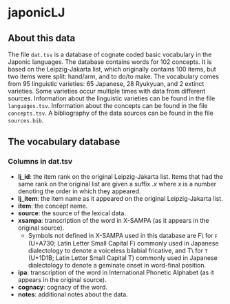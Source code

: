 # japonicLJ

## About this data

The file `dat.tsv` is a database of cognate coded basic vocabulary in the Japonic languages. The database contains words for 102 concepts. It is based on the Leipzig-Jakarta list, which originally contains 100 items, but two items were split: hand/arm, and to do/to make. The vocabulary comes from 95 linguistic varieties: 65 Japanese, 28 Ryukyuan, and 2 extinct varieties. Some varieties occur multiple times with data from different sources. Information about the linguistic varieties can be found in the file `languages.tsv`. Information about the concepts can be found in the file `concepts.tsv`. A bibliography of the data sources can be found in the file `sources.bib`.

## The vocabulary database

### Columns in dat.tsv

- **lj_id**: the item rank on the original Leipzig-Jakarta list. Items that had the same rank on the original list are given a suffix *.x* where *x* is a number denoting the order in which they appeared. 
- **lj_item**: the item name as it appeared on the original Leipzig-Jakarta list.
- **item**: the concept name.
- **source**: the source of the lexical data.
- **xsampa**: transcription of the word in X-SAMPA (as it appears in the original source).
  - Symbols not defined in X-SAMPA used in this database are F\ for ꜰ (U+A730; Latin Letter Small Capital F) commonly used in Japanese dialectology to denote a voiceless bilabial fricative, and T\ for ᴛ (U+1D1B; Latin Letter Small Capital T) commonly used in Japanese dialectology to denote a geminate onset in word-final position.
- **ipa**: transcription of the word in International Phonetic Alphabet (as it appears in the original source).
- **cognacy**: cognacy of the word. 
- **notes**: additional notes about the data.
